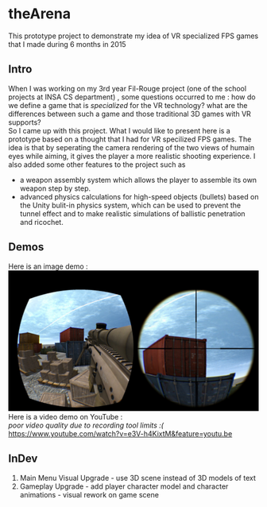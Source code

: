 # theArena
This prototype project to demonstrate my idea of VR specialized FPS games that I made during 6 months in 2015  
## Intro
When I was working on my 3rd year Fil-Rouge project (one of the school projects at INSA CS department) , some questions occurred to me : how do we define a game that is *specialized* for the VR technology? what are the differences between such a game and those traditional 3D games with VR supports?  
So I came up with this project. What I would like to present here is a prototype based on a thought that I had for VR specilized FPS games. The idea is that by seperating the camera rendering of the two views of humain eyes while aiming, it gives the player a more realistic shooting experience.
I also added some other features to the project such as
  - a weapon assembly system which allows the player to assemble its own weapon step by step.  
  - advanced physics calculations for high-speed objects (bullets) based on the Unity bulit-in physics system, which can be used to prevent the tunnel effect and to make realistic simulations of ballistic penetration and ricochet.

## Demos
Here is an image demo :  
![Demo](https://github.com/AmaranthYan/theArena/blob/master/Demo.png)
Here is a video demo on YouTube :  
*poor video quality due to recording tool limits :(*  
https://www.youtube.com/watch?v=e3V-h4KixtM&feature=youtu.be
## InDev
  1. Main Menu Visual Upgrade
    - use 3D scene instead of 3D models of text
  2. Gameplay Upgrade
    - add player character model and character animations
    - visual rework on game scene
